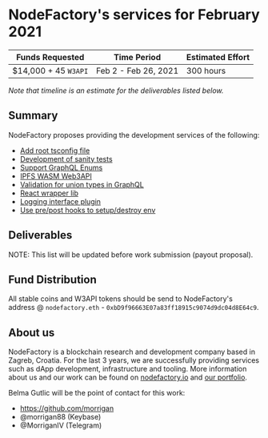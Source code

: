 # NodeFactory's services for February 2021

| Funds Requested | Time Period | Estimated Effort |
|-|-|-|
| $14,000 + 45 `W3API` | Feb 2 - Feb 26, 2021 | 300 hours |

*Note that timeline is an estimate for the deliverables listed below.*


## Summary

NodeFactory proposes providing the development services of the following:
* [Add root tsconfig file](https://github.com/Web3-API/prototype/issues/116)
* [Development of sanity tests](https://github.com/Web3-API/prototype/issues/111)
* [Support GraphQL Enums](https://github.com/Web3-API/prototype/issues/107)
* [IPFS WASM Web3API](https://github.com/Web3-API/monorepo/issues/135)
* [Validation for union types in GraphQL](https://github.com/Web3-API/prototype/issues/108)
* [React wrapper lib](https://discord.com/channels/796821176743362611/798543506809290804/799469323584143400)
* [Logging interface plugin](https://github.com/Web3-API/prototype/issues/33)
* [Use pre/post hooks to setup/destroy env](https://github.com/Web3-API/monorepo/issues/129)

## Deliverables

NOTE: This list will be updated before work submission (payout proposal).

## Fund Distribution
All stable coins and W3API tokens should be send to NodeFactory's address @ `nodefactory.eth` - `0xbD9f96663E07a83ff18915c9074d9dc04d8E64c9`.

## About us
NodeFactory is a blockchain research and development company based in Zagreb, Croatia. For the last 3 years, we are successfully providing services such as dApp development, infrastructure and tooling. More information about us and our work can be found on [nodefactory.io](https://nodefactory.io/) and [our portfolio](https://nodefactory.io/NodeFactory_portfolio_v5.pdf).

Belma Gutlic will be the point of contact for this work:
- https://github.com/morrigan  
- @morrigan88 (Keybase)
- @MorriganIV (Telegram)
